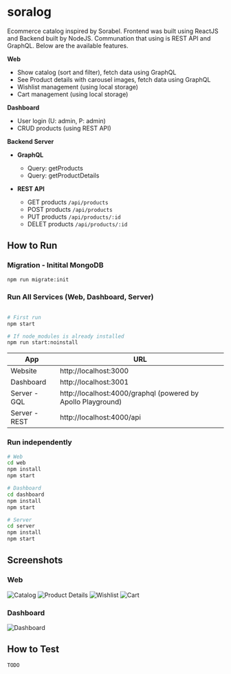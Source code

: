 # soralog

Ecommerce catalog inspired by Sorabel. Frontend was built using ReactJS and Backend built by NodeJS.
Communation that using is REST API and GraphQL. Below are the available features.

**Web**

- Show catalog (sort and filter), fetch data using GraphQL
- See Product details with carousel images, fetch data using GraphQL
- Wishlist management (using local storage)
- Cart management (using local storage)

**Dashboard**

- User login (U: admin, P: admin)
- CRUD products (using REST API)

**Backend Server**

- **GraphQL**
  - Query: getProducts
  - Query: getProductDetails

- **REST API**
  - GET products `/api/products`
  - POST products `/api/products`
  - PUT products `/api/products/:id`
  - DELET products `/api/products/:id`

## How to Run

### Migration - Initital MongoDB

```bash
npm run migrate:init
```

### Run All Services (Web, Dashboard, Server)

```bash

# First run
npm start

# If node_modules is already installed
npm run start:noinstall
```

|App|URL|
|---|---|
| Website | http://localhost:3000 |
| Dashboard | http://localhost:3001 |
| Server - GQL | http://localhost:4000/graphql (powered by Apollo Playground) |
| Server - REST | http://localhost:4000/api |

### Run independently

```bash
# Web
cd web
npm install
npm start

# Dashboard
cd dashboard
npm install
npm start

# Server
cd server
npm install
npm start
```

## Screenshots

### Web

![Catalog](http://recordit.co/yccCbWjGe4.gif) ![Product Details](http://recordit.co/Qn4P7H6P7g.gif)
![Wishlist](http://g.recordit.co/OEgctpCZ4B.gif)
![Cart](http://recordit.co/cLUOmZxbc4.gif)

### Dashboard

![Dashboard](http://g.recordit.co/hbGMU8eIOA.gif)

## How to Test

```bash
TODO
```
